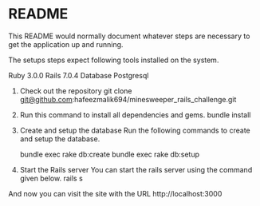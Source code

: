 # README

This README would normally document whatever steps are necessary to get the
application up and running.

The setups steps expect following tools installed on the system.

Ruby 3.0.0
Rails 7.0.4
Database Postgresql

1. Check out the repository
   git clone git@github.com:hafeezmalik694/minesweeper_rails_challenge.git

2. Run this command to install all dependencies and gems.
   bundle install

3. Create and setup the database
   Run the following commands to create and setup the database.

   bundle exec rake db:create
   bundle exec rake db:setup

4. Start the Rails server
   You can start the rails server using the command given below.
   rails s

And now you can visit the site with the URL http://localhost:3000
